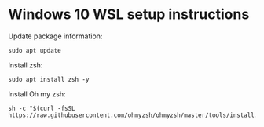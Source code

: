 # Windows 10 WSL setup instructions

Update package information:

```
sudo apt update
```

Install zsh:

```
sudo apt install zsh -y
```

Install Oh my zsh:
```
sh -c "$(curl -fsSL https://raw.githubusercontent.com/ohmyzsh/ohmyzsh/master/tools/install.sh)"
```
